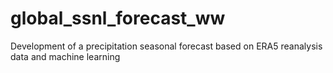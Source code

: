 # global_ssnl_forecast_ww
Development of a precipitation seasonal forecast based on ERA5 reanalysis data and machine learning

